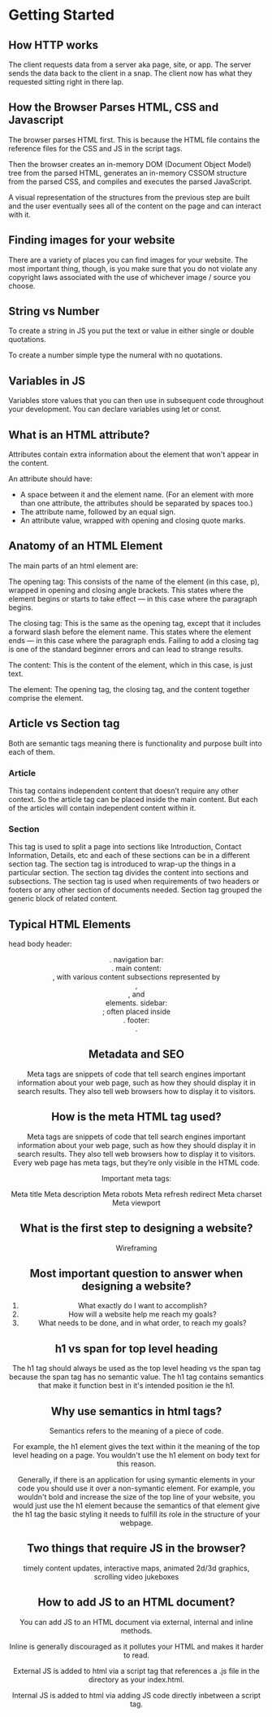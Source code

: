 # Getting Started

## How HTTP works

The client requests data from a server aka page, site, or app.
The server sends the data back to the client in a snap.
The client now has what they requested sitting right in there lap.

## How the Browser Parses HTML, CSS and Javascript

The browser parses HTML first. This is because the HTML file contains the reference files for the CSS and JS in the script tags.

Then the browser creates an in-memory DOM (Document Object Model) tree from the parsed HTML, generates an in-memory CSSOM structure from the parsed CSS, and compiles and executes the parsed JavaScript.

A visual representation of the structures from the previous step are built and the user eventually sees all of the content on the page and can interact with it.

## Finding images for your website

There are a variety of places you can find images for your website. The most important thing, though, is you make sure that you do not violate any copyright laws associated with the use of whichever image / source you choose.

## String vs Number

To create a string in JS you put the text or value in either single or double quotations.

To create a number simple type the numeral with no quotations.

## Variables in JS

Variables store values that you can then use in subsequent code throughout your development. You can declare variables using let or const.

## What is an HTML attribute?

Attributes contain extra information about the element that won't appear in the content.

An attribute should have:

- A space between it and the element name. (For an element with more than one attribute, the attributes should be separated by spaces too.)
- The attribute name, followed by an equal sign.
- An attribute value, wrapped with opening and closing quote marks.

## Anatomy of an HTML Element

The main parts of an html element are:

The opening tag: This consists of the name of the element (in this case, p), wrapped in opening and closing angle brackets. This states where the element begins or starts to take effect — in this case where the paragraph begins.

The closing tag: This is the same as the opening tag, except that it includes a forward slash before the element name. This states where the element ends — in this case where the paragraph ends. Failing to add a closing tag is one of the standard beginner errors and can lead to strange results.

The content: This is the content of the element, which in this case, is just text.

The element: The opening tag, the closing tag, and the content together comprise the element.

## Article vs Section tag

Both are semantic tags meaning there is functionality and purpose built into each of them.

### Article

This tag contains independent content that doesn’t require any other context. So the article tag can be placed inside the main content. But each of the articles will contain independent content within it.

### Section

This tag is used to split a page into sections like Introduction, Contact Information, Details, etc and each of these sections can be in a different section tag. The section tag is introduced to wrap-up the things in a particular section. The section tag divides the content into sections and subsections. The section tag is used when requirements of two headers or footers or any other section of documents needed. Section tag grouped the generic block of related content.

## Typical HTML Elements

head
body
header: <header>.
navigation bar: <nav>.
main content: <main>, with various content subsections represented by <article>, <section>, and <div> elements.
sidebar: <aside>; often placed inside <main>.
footer: <footer>.

## Metadata and SEO

Meta tags are snippets of code that tell search engines important information about your web page, such as how they should display it in search results. They also tell web browsers how to display it to visitors.

## How is the meta HTML tag used?

Meta tags are snippets of code that tell search engines important information about your web page, such as how they should display it in search results. They also tell web browsers how to display it to visitors.
Every web page has meta tags, but they’re only visible in the HTML code.

Important meta tags:

Meta title
Meta description
Meta robots
Meta refresh redirect
Meta charset
Meta viewport

## What is the first step to designing a website?

Wireframing

## Most important question to answer when designing a website?

1. What exactly do I want to accomplish?
2. How will a website help me reach my goals?
3. What needs to be done, and in what order, to reach my goals?

## h1 vs span for top level heading

The h1 tag should always be used as the top level heading vs the span tag because the span tag has no semantic value. The h1 tag contains semantics that make it function best in it's intended position ie the h1.

## Why use semantics in html tags?

Semantics refers to the meaning of a piece of code.

For example, the h1 element gives the text within it the meaning of the top level heading on a page. You wouldn't use the h1 element on body text for this reason.

Generally, if there is an application for using symantic elements in your code you should use it over a non-symantic element. For example, you wouldn't bold and increase the size of the top line of your website, you would just use the h1 element because the semantics of that element give the h1 tag the basic styling it needs to fulfill its role in the structure of your webpage.

## Two things that require JS in the browser?

timely content updates, interactive maps, animated 2d/3d graphics, scrolling video jukeboxes

## How to add JS to an HTML document?

You can add JS to an HTML document via external, internal and inline methods.

Inline is generally discouraged as it pollutes your HTML and makes it harder to read.

External JS is added to html via a script tag that references a .js file in the directory as your index.html.

Internal JS is added to html via adding JS code directly inbetween a script tag.
